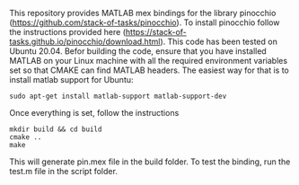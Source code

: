 This repository provides MATLAB mex bindings for the library pinocchio (https://github.com/stack-of-tasks/pinocchio). To install pinocchio follow the instructions provided here (https://stack-of-tasks.github.io/pinocchio/download.html). This code has been tested on Ubuntu 20.04. Befor building the code, ensure that you have installed MATLAB on your Linux machine with all the required environment variables set so that CMAKE can find MATLAB headers. The easiest way for that is to install matlab support for Ubuntu:
```
sudo apt-get install matlab-support matlab-support-dev
```
Once everything is set, follow the instructions
```
mkdir build && cd build
cmake ..
make
```
This will generate pin.mex file in the build folder. To test the binding, run the test.m file in the script folder.
